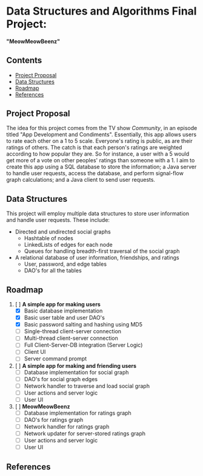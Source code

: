 # Data Structures and Algorithms Final Project:
#### "MeowMeowBeenz"

## Contents
* [Project Proposal](https://github.com/A1Liu/DSFP/blob/master/Project-Proposal.md#project-proposal)
* [Data Structures](https://github.com/A1Liu/DSFP/blob/master/Project-Proposal.md#data-structures)
* [Roadmap](https://github.com/A1Liu/DSFP/blob/master/Project-Proposal.md#roadmap)
* [References](https://github.com/A1Liu/DSFP/blob/master/Project-Proposal.md#references)

## Project Proposal
The idea for this project comes from the TV show *Community*, in an episode titled "App Development and Condiments". Essentially, this app allows users to rate each other on a 1 to 5 scale. Everyone's rating is public, as are their ratings of others. The catch is that each person's ratings are weighted according to how popular they are. So for instance, a user with a 5 would get more of a vote on other peoples' ratings than someone with a 1. I aim to create this app using a SQL database to store the information; a Java server to handle user requests, access the database, and perform signal-flow graph calculations; and a Java client to send user requests.

## Data Structures
This project will employ multiple data structures to store user information and handle user requests. These include:
* Directed and undirected social graphs
  * Hashtable of nodes
  * LinkedLists of edges for each node
  * Queues for handling breadth-first traversal of the social graph
* A relational database of user information, friendships, and ratings
  * User, password, and edge tables
  * DAO's for all the tables

## Roadmap
1. [ ] **A simple app for making users**
    * [x] Basic database implementation
    * [x] Basic user table and user DAO's
    * [x] Basic password salting and hashing using MD5
    * [ ] Single-thread client-server connection
    * [ ] Multi-thread client-server connection
    * [ ] Full Client-Server-DB integration (Server Logic)
    * [ ] Client UI
    * [ ] Server command prompt
2. [ ] **A simple app for making and friending users**
    * [ ] Database implementation for social graph
    * [ ] DAO's for social graph edges
    * [ ] Network handler to traverse and load social graph
    * [ ] User actions and server logic
    * [ ] User UI
3. [ ] **MeowMeowBeenz**
    * [ ] Database implementation for ratings graph
    * [ ] DAO's for ratings graph
    * [ ] Network handler for ratings graph
    * [ ] Network updater for server-stored ratings graph
    * [ ] User actions and server logic
    * [ ] User UI

## References
